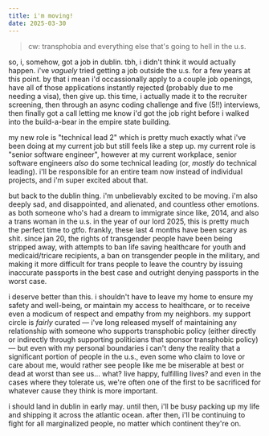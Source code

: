 ```yaml
---
title: i'm moving!
date: 2025-03-30
---
```


> cw: transphobia and everything else that's going to hell in the u.s.

so, i, somehow, got a job in dublin. tbh, i didn't think it would actually
happen. i've _vaguely_ tried getting a job outside the u.s. for a few years at
this point. by that i mean i'd occassionally apply to a couple job openings,
have all of those applications instantly rejected (probably due to me needing a
visa), then give up. this time, i actually made it to the recruiter screening,
then through an async coding challenge and five (5!!) interviews, then finally
got a call letting me know i'd got the job right before i walked into the
build-a-bear in the empire state building.

my new role is "technical lead 2" which is pretty much exactly what i've been
doing at my current job but still feels like a step up. my current role is
"senior software engineer", however at my current workplace, senior software
engineers _also_ do some technical leading (or, _mostly_ do technical leading).
i'll be responsible for an entire team now instead of individual projects, and
i'm super excited about that.

but back to the dublin thing. i'm unbelievably excited to be moving. i'm also
deeply sad, and disappointed, and alienated, and countless other emotions. as
both someone who's had a dream to immigrate since like, 2014, and also a trans
woman in the u.s. in the year of our lord 2025, this is pretty much the perfect
time to gtfo. frankly, these last 4 months have been scary as shit. since jan
20, the rights of transgender people have been being stripped away, with
attempts to ban life saving healthcare for youth and medicaid/tricare
recipients, a ban on transgender people in the military, and making it more
difficult for trans people to leave the country by issuing inaccurate passports
in the best case and outright denying passports in the worst case.

i deserve better than this. i shouldn't have to leave my home to ensure my
safety and well-being, or maintain my access to healthcare, or to receive even a
modicum of respect and empathy from my neighbors. my support circle is _fairly_
curated — i've long released myself of maintaining any relationship with someone
who supports transphobic policy (either directly or indirectly through
supporting politicians that sponsor transphobic policy) — but even with my
personal boundaries i can't deny the reality that a significant portion of
people in the u.s., even some who claim to love or care about me, would rather
see people like me be miserable at best or dead at worst than see us... what?
live happy, fulfilling lives? and even in the cases where they tolerate us,
we're often one of the first to be sacrificed for whatever cause they think is
more important.

i should land in dublin in early may. until then, i'll be busy packing up my
life and shipping it across the atlantic ocean. after then, i'll be continuing
to fight for all marginalized people, no matter which continent they're on.
